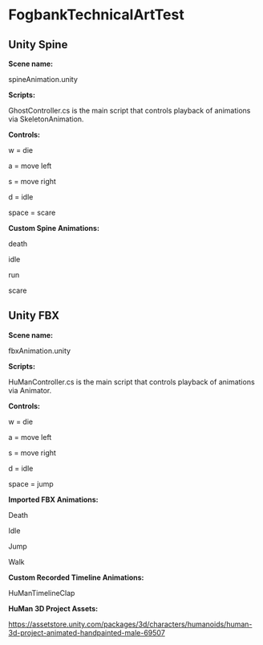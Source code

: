 # FogbankTechnicalArtTest

## Unity Spine

**Scene name:**

spineAnimation.unity

**Scripts:**

GhostController.cs is the main script that controls playback of animations via SkeletonAnimation.

**Controls:**

w = die

a = move left

s = move right

d = idle

space = scare

**Custom Spine Animations:**

death

idle

run

scare


## Unity FBX

**Scene name:**

fbxAnimation.unity


**Scripts:**

HuManController.cs is the main script that controls playback of animations via Animator.


**Controls:**

w = die

a = move left

s = move right

d = idle

space = jump


**Imported FBX Animations:**

Death

Idle

Jump

Walk


**Custom Recorded Timeline Animations:**

HuManTimelineClap

**HuMan 3D Project Assets:**

https://assetstore.unity.com/packages/3d/characters/humanoids/human-3d-project-animated-handpainted-male-69507

